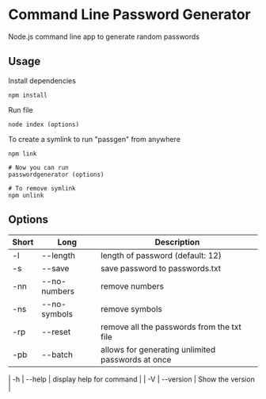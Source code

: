 # Command Line Password Generator

Node.js command line app to generate random passwords

## Usage

Install dependencies

```
npm install
```

Run file

```
node index (options)
```

To create a symlink to run "passgen" from anywhere

```
npm link

# Now you can run
passwordgenerator (options)

# To remove symlink
npm unlink
```

## Options

| Short | Long              | Description                     |
| ----- | ----------------- | ------------------------------- |
| -l    | --length <number> | length of password (default: 12) |
| -s    | --save            | save password to passwords.txt  |
| -nn   | --no-numbers      | remove numbers                  |
| -ns   | --no-symbols      | remove symbols                  |
| -rp   | --reset           | remove all the passwords from the txt file                  |
| -pb    | --batch <number>            | allows for generating unlimited passwords at once         |

| -h    | --help            | display help for command        |
| -V    | --version         | Show the version                |
